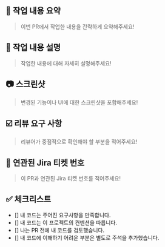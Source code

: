 ## 📌 작업 내용 요약

> 이번 PR에서 작업한 내용을 간략하게 요약해주세요!

## 📝 작업 내용 설명

> 작업한 내용에 대해 자세히 설명해주세요!

## 📷 스크린샷

> 변경된 기능이나 UI에 대한 스크린샷을 포함해주세요!

## ☑️ 리뷰 요구 사항

> 리뷰어가 중점적으로 확인해야 할 부분을 적어주세요!

## 🎫 연관된 Jira 티켓 번호

> 이 PR과 연관된 Jira 티켓 번호를 적어주세요!

## ✅ 체크리스트

- [] 내 코드는 주어진 요구사항을 만족합니다.
- [] 내 코드는 이 프로젝트의 컨벤션을 따릅니다.
- [] 나는 PR 전에 내 코드를 검토했습니다.
- [] 내 코드에 이해하기 어려운 부분은 별도로 주석을 추가했습니다.
